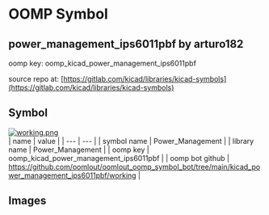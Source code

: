 # OOMP Symbol  
## power_management_ips6011pbf  by arturo182  
  
oomp key: oomp_kicad_power_management_ips6011pbf  
  
source repo at: [https://gitlab.com/kicad/libraries/kicad-symbols](https://gitlab.com/kicad/libraries/kicad-symbols)  
## Symbol  
  
[![working.png](working_600.png)](working.png)  
| name | value | 
| --- | --- | 
| symbol name | Power_Management | 
| library name | Power_Management | 
| oomp key | oomp_kicad_power_management_ips6011pbf | 
| oomp bot github | https://github.com/oomlout/oomlout_oomp_symbol_bot/tree/main/kicad_power_management_ips6011pbf/working | 
## Images  
